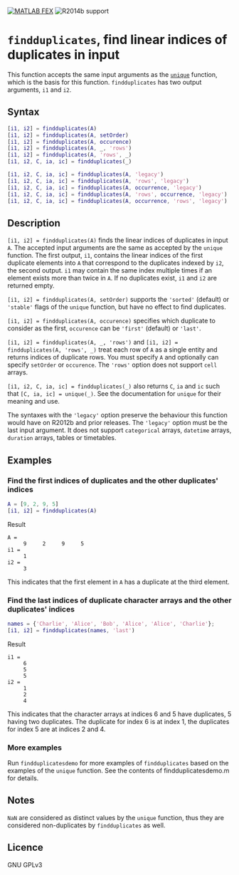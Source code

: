 [![MATLAB FEX](https://img.shields.io/badge/MATLAB%20FEX-findduplicates-blue.svg)](https://mathworks.com/matlabcentral/fileexchange/57532-findduplicates) ![R2014b support](https://img.shields.io/badge/supports-R2014b%20and%20up-brightgreen.svg)

# `findduplicates`, find linear indices of duplicates in input

This function accepts the same input arguments as the [`unique`](http://mathworks.com/help/matlab/ref/unique.html) function, which is the basis for this function. `findduplicates` has two output arguments, `i1` and `i2`.

## Syntax

```MATLAB
[i1, i2] = findduplicates(A)
[i1, i2] = findduplicates(A, setOrder)
[i1, i2] = findduplicates(A, occurence)
[i1, i2] = findduplicates(A, _, 'rows')
[i1, i2] = findduplicates(A, 'rows', _)
[i1, i2, C, ia, ic] = findduplicates(_)

[i1, i2, C, ia, ic] = findduplicates(A, 'legacy')
[i1, i2, C, ia, ic] = findduplicates(A, 'rows', 'legacy')
[i1, i2, C, ia, ic] = findduplicates(A, occurrence, 'legacy')
[i1, i2, C, ia, ic] = findduplicates(A, 'rows', occurrence, 'legacy')
[i1, i2, C, ia, ic] = findduplicates(A, occurrence, 'rows', 'legacy')
```

## Description

`[i1, i2] = findduplicates(A)` finds the linear indices of duplicates
in input `A`. The accepted input arguments are the same as accepted by
the `unique` function. The first output, `i1`, contains the linear indices
of the first duplicate elements into `A` that correspond to the
duplicates indexed by `i2`, the second output. `i1` may contain the same
index multiple times if an element exists more than twice in `A`. If no
duplicates exist, `i1` and `i2` are returned empty.

`[i1, i2] = findduplicates(A, setOrder)` supports the `'sorted'` (default)
or `'stable'` flags of the `unique` function, but have no effect to find
duplicates.

`[i1, i2] = findduplicates(A, occurence)` specifies which duplicate to
consider as the first, `occurence` can be `'first'` (default) or `'last'`.

`[i1, i2] = findduplicates(A, _, 'rows')` and `[i1, i2] = findduplicates(A, 'rows', _)`
treat each row of `A` as a single entity
and returns indices of duplicate rows. You must specify `A` and
optionally can specify `setOrder` or `occurence`. The `'rows'` option does
not support `cell` arrays.

`[i1, i2, C, ia, ic] = findduplicates(_)` also returns `C`, `ia` and `ic`
such that `[C, ia, ic] = unique(_)`. See the documentation for `unique`
for their meaning and use.

The syntaxes with the `'legacy'` option preserve the behaviour this
function would have on R2012b and prior releases. The `'legacy'` option
must be the last input argument. It does not support `categorical`
arrays, `datetime` arrays, `duration` arrays, tables or timetables.

## Examples

### Find the first indices of duplicates and the other duplicates' indices

```MATLAB
A = [9, 2, 9, 5]
[i1, i2] = findduplicates(A)
```

Result

```
A =
     9     2     9     5
i1 =
     1
i2 =
     3
```

This indicates that the first element in `A` has a duplicate at the
third element.

### Find the last indices of duplicate character arrays and the other duplicates' indices

```MATLAB
names = {'Charlie', 'Alice', 'Bob', 'Alice', 'Alice', 'Charlie'};
[i1, i2] = findduplicates(names, 'last')
```

Result

```
i1 =
     6
     5
     5
i2 =
     1
     2
     4
```

This indicates that the character arrays at indices 6 and 5 have
duplicates, 5 having two duplicates. The duplicate for index 6 is
at index 1, the duplicates for index 5 are at indices 2 and 4.

### More examples

Run `findduplicatesdemo` for more examples of `findduplicates` based on
the examples of the `unique` function. See the contents of
findduplicatesdemo.m for details.

## Notes

`NaN` are considered as distinct values by the `unique` function, thus
they are considered non-duplicates by `findduplicates` as well.

## Licence

GNU GPLv3
